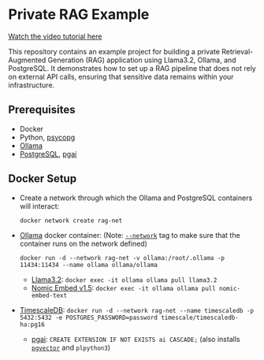 # Private RAG Example

[Watch the video tutorial here](https://youtu.be/-ikCYKcPoqU)

This repository contains an example project for building a private Retrieval-Augmented Generation (RAG) application using Llama3.2, Ollama, and PostgreSQL. It demonstrates how to set up a RAG pipeline that does not rely on external API calls, ensuring that sensitive data remains within your infrastructure.

## Prerequisites

 * Docker
 * Python, [psycopg](https://www.psycopg.org/)
 * [Ollama](https://github.com/ollama/ollama)
 * [PostgreSQL](https://docs.timescale.com/self-hosted/latest/install/installation-docker/), [pgai](https://github.com/timescale/pgai)

## Docker Setup

* Create a network through which the Ollama and PostgreSQL containers will interact:

  `docker network create rag-net`

* [Ollama](https://hub.docker.com/r/ollama/ollama) docker container: (Note: [`--network`](https://docs.docker.com/engine/network/) tag to make sure that the container runs on the network defined)

  `docker run -d --network rag-net -v ollama:/root/.ollama -p 11434:11434 --name ollama ollama/ollama` 

     * [Llama3.2](https://www.llama.com/docs/model-cards-and-prompt-formats/llama3_2): `docker exec -it ollama ollama pull llama3.2`
     * [Nomic Embed v1.5](https://www.nomic.ai/blog/posts/nomic-embed-matryoshka?ref=timescale.com): `docker exec -it ollama ollama pull nomic-embed-text`

* [TimescaleDB](https://docs.timescale.com/self-hosted/latest/install/installation-docker/): `docker run -d --network rag-net --name timescaledb -p 5432:5432 -e POSTGRES_PASSWORD=password timescale/timescaledb-ha:pg16`

     * [pgai](https://github.com/timescale/pgai?tab=readme-ov-file#use-a-timescale-cloud-service): `CREATE EXTENSION IF NOT EXISTS ai CASCADE;` (also installs [`pgvector`](https://github.com/pgvector/pgvector) and `plpython3`)


 

